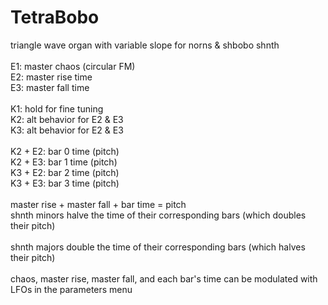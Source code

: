 # TetraBobo

triangle wave organ with variable slope for norns & shbobo shnth<br>
<br>
E1: master chaos (circular FM)<br>
E2: master rise time<br>
E3: master fall time<br>
<br>
K1: hold for fine tuning<br>
K2: alt behavior for E2 & E3<br>
K3: alt behavior for E2 & E3<br>
<br>
K2 + E2: bar 0 time (pitch)<br>
K2 + E3: bar 1 time (pitch)<br>
K3 + E2: bar 2 time (pitch)<br>
K3 + E3: bar 3 time (pitch)<br>
<br>
master rise + master fall + bar time = pitch<br>
shnth minors halve the time of their corresponding bars (which doubles their pitch)<br>
<br>
shnth majors double the time of their corresponding bars (which halves their pitch)<br>
<br>
chaos, master rise, master fall, and each bar's time can be modulated with LFOs in the parameters menu
